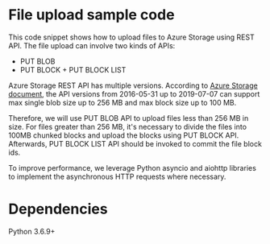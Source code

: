 # File upload sample code
This code snippet shows how to upload files to Azure Storage using REST API. The file upload can involve two kinds of APIs:
* PUT BLOB
* PUT BLOCK + PUT BLOCK LIST

Azure Storage REST API has multiple versions. According to [Azure Storage document](https://docs.microsoft.com/en-us/rest/api/storageservices/understanding-block-blobs--append-blobs--and-page-blobs), the API versions from 2016-05-31 up to 2019-07-07 can support max single blob size up to 256 MB and max block size up to 100 MB.

Therefore, we will use PUT BLOB API to upload files less than 256 MB in size. For files greater than 256 MB, it's necessary to divide the files into 100MB chunked blocks and upload the blocks using PUT BLOCK API. Afterwards, PUT BLOCK LIST API should be invoked to commit the file block ids.

To improve performance, we leverage Python asyncio and aiohttp libraries to implement the asynchronous HTTP requests where necessary.

# Dependencies
Python 3.6.9+